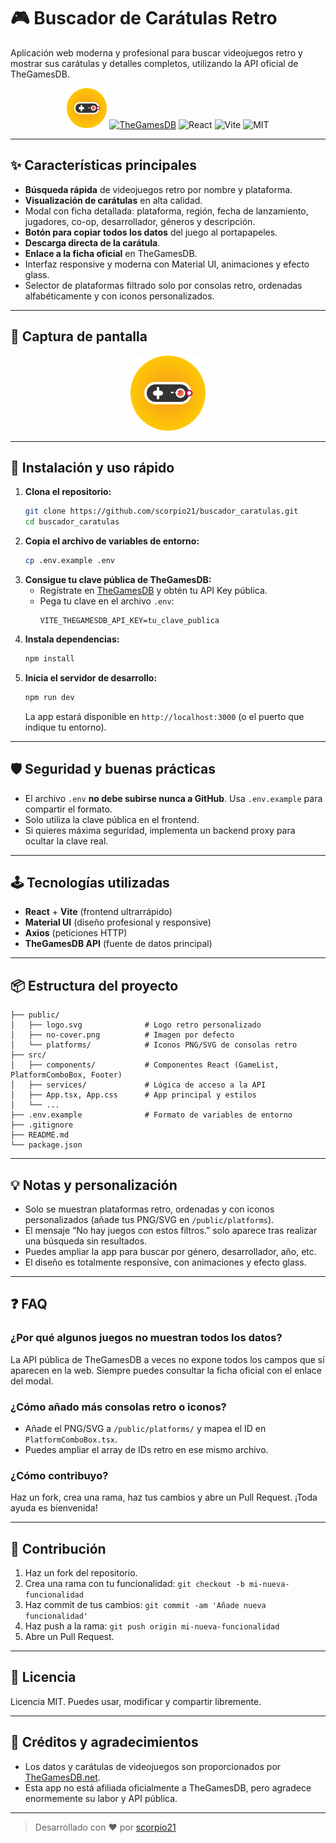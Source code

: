 # 🎮 Buscador de Carátulas Retro

Aplicación web moderna y profesional para buscar videojuegos retro y mostrar sus carátulas y detalles completos, utilizando la API oficial de TheGamesDB.

<p align="center">
  <img src="/logo.svg" alt="Logo Retro" width="64" />
  <a href="https://thegamesdb.net/" target="_blank"><img src="https://img.shields.io/badge/API-TheGamesDB-orange?style=flat-square" alt="TheGamesDB"></a>
  <img src="https://img.shields.io/badge/React-18+-blue?style=flat-square" alt="React">
  <img src="https://img.shields.io/badge/Vite-4+-yellow?style=flat-square" alt="Vite">
  <img src="https://img.shields.io/badge/License-MIT-green?style=flat-square" alt="MIT">
</p>

---

## ✨ Características principales

- **Búsqueda rápida** de videojuegos retro por nombre y plataforma.
- **Visualización de carátulas** en alta calidad.
- Modal con ficha detallada: plataforma, región, fecha de lanzamiento, jugadores, co-op, desarrollador, géneros y descripción.
- **Botón para copiar todos los datos** del juego al portapapeles.
- **Descarga directa de la carátula**.
- **Enlace a la ficha oficial** en TheGamesDB.
- Interfaz responsive y moderna con Material UI, animaciones y efecto glass.
- Selector de plataformas filtrado solo por consolas retro, ordenadas alfabéticamente y con iconos personalizados.

---

## 📸 Captura de pantalla

<p align="center">
  <img src="/logo.svg" alt="Logo Retro" width="120" />
  <!-- Puedes añadir más capturas aquí -->
</p>

---

## 🚀 Instalación y uso rápido

1. **Clona el repositorio:**
   ```bash
   git clone https://github.com/scorpio21/buscador_caratulas.git
   cd buscador_caratulas
   ```
2. **Copia el archivo de variables de entorno:**
   ```bash
   cp .env.example .env
   ```
3. **Consigue tu clave pública de TheGamesDB:**
   - Regístrate en [TheGamesDB](https://thegamesdb.net/) y obtén tu API Key pública.
   - Pega tu clave en el archivo `.env`:
     ```
     VITE_THEGAMESDB_API_KEY=tu_clave_publica
     ```
4. **Instala dependencias:**
   ```bash
   npm install
   ```
5. **Inicia el servidor de desarrollo:**
   ```bash
   npm run dev
   ```
   La app estará disponible en `http://localhost:3000` (o el puerto que indique tu entorno).

---

## 🛡️ Seguridad y buenas prácticas

- El archivo `.env` **no debe subirse nunca a GitHub**. Usa `.env.example` para compartir el formato.
- Solo utiliza la clave pública en el frontend.
- Si quieres máxima seguridad, implementa un backend proxy para ocultar la clave real.

---

## 🕹️ Tecnologías utilizadas

- **React** + **Vite** (frontend ultrarrápido)
- **Material UI** (diseño profesional y responsive)
- **Axios** (peticiones HTTP)
- **TheGamesDB API** (fuente de datos principal)

---

## 📦 Estructura del proyecto

```
├── public/
│   ├── logo.svg              # Logo retro personalizado
│   ├── no-cover.png          # Imagen por defecto
│   └── platforms/            # Iconos PNG/SVG de consolas retro
├── src/
│   ├── components/           # Componentes React (GameList, PlatformComboBox, Footer)
│   ├── services/             # Lógica de acceso a la API
│   ├── App.tsx, App.css      # App principal y estilos
│   └── ...
├── .env.example              # Formato de variables de entorno
├── .gitignore
├── README.md
└── package.json
```

---

## 💡 Notas y personalización

- Solo se muestran plataformas retro, ordenadas y con iconos personalizados (añade tus PNG/SVG en `/public/platforms`).
- El mensaje “No hay juegos con estos filtros.” solo aparece tras realizar una búsqueda sin resultados.
- Puedes ampliar la app para buscar por género, desarrollador, año, etc.
- El diseño es totalmente responsive, con animaciones y efecto glass.

---

## ❓ FAQ

### ¿Por qué algunos juegos no muestran todos los datos?
La API pública de TheGamesDB a veces no expone todos los campos que sí aparecen en la web. Siempre puedes consultar la ficha oficial con el enlace del modal.

### ¿Cómo añado más consolas retro o iconos?
- Añade el PNG/SVG a `/public/platforms/` y mapea el ID en `PlatformComboBox.tsx`.
- Puedes ampliar el array de IDs retro en ese mismo archivo.

### ¿Cómo contribuyo?
Haz un fork, crea una rama, haz tus cambios y abre un Pull Request. ¡Toda ayuda es bienvenida!

---

## 🤝 Contribución

1. Haz un fork del repositorio.
2. Crea una rama con tu funcionalidad: `git checkout -b mi-nueva-funcionalidad`
3. Haz commit de tus cambios: `git commit -am 'Añade nueva funcionalidad'`
4. Haz push a la rama: `git push origin mi-nueva-funcionalidad`
5. Abre un Pull Request.

---

## 📄 Licencia

Licencia MIT. Puedes usar, modificar y compartir libremente.

---

## 🙏 Créditos y agradecimientos

- Los datos y carátulas de videojuegos son proporcionados por [TheGamesDB.net](https://thegamesdb.net/).
- Esta app no está afiliada oficialmente a TheGamesDB, pero agradece enormemente su labor y API pública.

---

> Desarrollado con ❤️ por [scorpio21](https://github.com/scorpio21)
